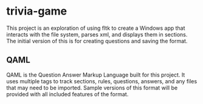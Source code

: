 # trivia-game

This project is an exploration of using fltk to create a Windows app that interacts with the file system, parses xml,
and displays them in sections. The initial version of this is for creating questions and saving the format.

## QAML

QAML is the Question Answer Markup Language built for this project. It uses multiple tags to track sections, rules,
questions, answers, and any files that may need to be imported. Sample versions of this format will be provided with all
included features of the format.